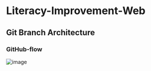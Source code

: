 # Literacy-Improvement-Web

## Git Branch Architecture
### GitHub-flow

![image](https://user-images.githubusercontent.com/28853329/179004104-9eb352a1-4b7e-48cd-a2a8-dcb8113dce46.png)
